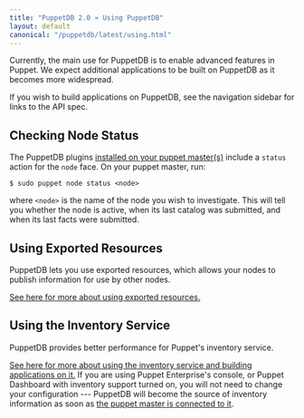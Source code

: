 ```yaml
---
title: "PuppetDB 2.0 » Using PuppetDB"
layout: default
canonical: "/puppetdb/latest/using.html"
---
```


[exported]: /puppet/3/reference/lang_exported.html


Currently, the main use for PuppetDB is to enable advanced features in Puppet. We expect additional applications to be built on PuppetDB as it becomes more widespread.

If you wish to build applications on PuppetDB, see the navigation sidebar for links to the API spec. 

Checking Node Status
-----

The PuppetDB plugins [installed on your puppet master(s)](./connect_puppet_master.html) include a `status` action for the `node` face. On your puppet master, run:

    $ sudo puppet node status <node> 

where `<node>` is the name of the node you wish to investigate. This will tell you whether the node is active, when its last catalog was submitted, and when its last facts were submitted. 

Using Exported Resources
-----

PuppetDB lets you use exported resources, which allows your nodes to publish information for use by other nodes. 

[See here for more about using exported resources.][exported]

Using the Inventory Service
-----

PuppetDB provides better performance for Puppet's inventory service.

[See here for more about using the inventory service and building applications on it.](/guides/inventory_service.html) If you are using Puppet Enterprise's console, or Puppet Dashboard with inventory support turned on, you will not need to change your configuration --- PuppetDB will become the source of inventory information as soon as [the puppet master is connected to it](./connect_puppet_master.html).
